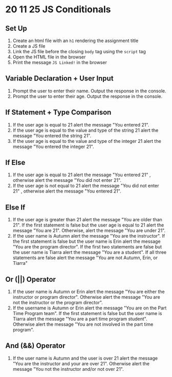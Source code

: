 # 20 11 25 JS Conditionals

## Set Up
1. Create an html file with an `h1` rendering the assignment title
1. Create a JS file 
1. Link the JS file before the closing `body` tag using the `script` tag
1. Open the HTML file in the browser
1. Print the message `JS Linked!` in the browser

## Variable Declaration + User Input
1. Prompt the user to enter their name. Output the response in the console. 
1. Prompt the user to enter their age. Output the response in the console.

## If Statement + Type Comparison
1. If the user age is equal to 21 alert the message "You entered 21".
1. If the user age is equal to the value and type of the string 21 alert the message "You entered the string 21".
1. If the user age is equal to the value and type of the integer 21 alert the message "You entered the integer 21".

## If Else
1. If the user age is equal to 21 alert the message "You entered 21" , otherwise alert the message "You did not enter 21".
1. If the user age is not equal to 21 alert the message "You did not enter 21" , otherwise alert the message "You entered 21". 

## Else If
1. If the user age is greater than 21 alert the message "You are older than 21". If the first statement is false but the user age is equal to 21 alert the message "You are 21". Otherwise, alert the message "You are under 21".
1. If the user name is Autumn alert the message "You are the instructor". If the first statement is false but the user name is Erin alert the message "You are the program director". If the first two statements are false but the user name is Tiarra alert the message "You are a student". If all three statements are false alert the message "You are not Autumn, Erin, or Tiarra"

## Or (||) Operator
1. If the user name is Autumn or Erin alert the message "You are either the instructor or program director". Otherwise alert the message "You are not the instructor or the program director".
1. If the username is Autumn or Erin alert the message  "You are on the Part Time Program team". If the first statement is false but the user name is Tiarra alert the message "You are a part time program student". Otherwise alert the message "You are not involved in the part time program".

## And (&&) Operator
1. If the user name is Autumn and the user is over 21 alert the message "You are the instructor and your are over 21". Otherwise alert the message "You not the instructor and/or not over 21".
